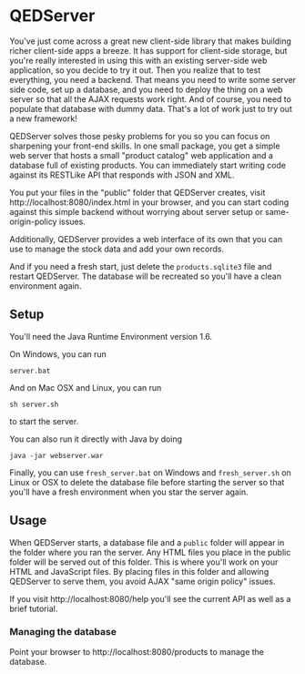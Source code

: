 QEDServer
============

You've just come across a great new client-side library that makes building richer client-side apps a breeze. It has support for client-side storage, but you're really interested in using this with an existing server-side web application, so you decide to try it out. Then you realize that to test everything, you need a backend. That means you need to write some server side code, set up a database, and you need to deploy the thing on a web server so that all the AJAX requests work right. And of course, you need to populate that database with dummy data. That's a lot of work just to try out a new framework!

QEDServer solves those pesky problems for you so you can focus on sharpening your front-end skills. In one small package, you get a simple web server that hosts a small "product catalog" web application and a database full of existing products. You can immediately start writing code against its RESTLike API that responds with JSON and XML.

You put your files in the "public" folder that QEDServer creates, visit http://localhost:8080/index.html in your browser, and you can start coding against this simple backend without worrying about server setup or same-origin-policy issues.

Additionally, QEDServer provides a web interface of its own that you can use to manage the stock data and add your own records. 

And if you need a fresh start, just delete the `products.sqlite3` file and restart QEDServer. The database will be recreated
so you'll have a clean environment again.

Setup
--------
You'll need the Java Runtime Environment version 1.6. 
    
On Windows, you can run 

    server.bat
    
And on Mac OSX and Linux, you can run

    sh server.sh
    
to start the server.

You can also run it directly with Java by doing

    java -jar webserver.war
    
Finally, you can use `fresh_server.bat` on Windows and `fresh_server.sh` on Linux or OSX to delete the database file before starting the server so that you'll have a fresh environment when you star the server again.


Usage
-------

When QEDServer starts,  a database file and a `public` folder will appear in the folder where you ran the server. 
Any HTML files you place in the public folder will be served out of this folder. This is where you'll
work on your HTML and JavaScript files. By placing files in this folder and allowing QEDServer
to serve them, you avoid AJAX "same origin policy" issues.

If you visit  http://localhost:8080/help you'll see the current API as well as a brief tutorial.

### Managing the database

Point your browser to http://localhost:8080/products to manage the database.



